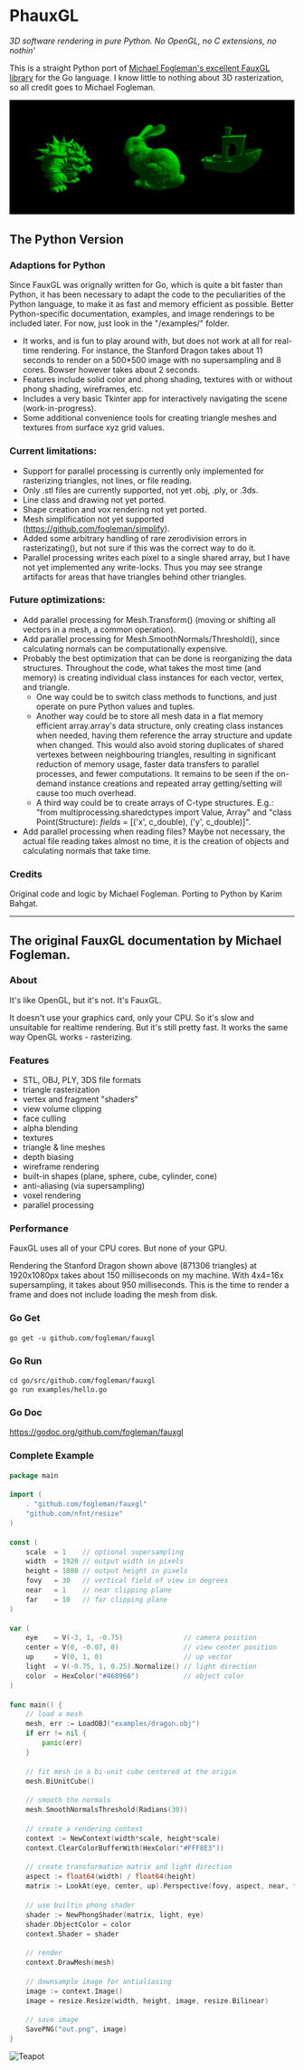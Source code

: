 # PhauxGL

*3D software rendering in pure Python. No OpenGL, no C extensions, no nothin'*

This is a straight Python port of [Michael Fogleman's excellent FauxGL library](https://github.com/fogleman/fauxgl) for the Go language. 
I know little to nothing about 3D rasterization, so all credit goes to Michael Fogleman. 

![3D Rendering of Multiple Objects](/examples/multi.png)

## The Python Version

### Adaptions for Python

Since FauxGL was orignally written for Go, which is quite a bit faster than Python, it has been necessary to adapt the
code to the peculiarities of the Python language, to make it as fast and memory efficient as possible. 
Better Python-specific documentation, examples, and image renderings to be included later. For now, just look in the "/examples/" folder. 

- It works, and is fun to play around with, but does not work at all for real-time rendering. 
  For instance, the Stanford Dragon takes about 11 seconds to render on a 500*500 image with no supersampling and 8 cores. Bowser however takes about 2 seconds. 
- Features include solid color and phong shading, textures with or without phong shading, wireframes, etc. 
- Includes a very basic Tkinter app for interactively navigating the scene (work-in-progress). 
- Some additional convenience tools for creating triangle meshes and textures from surface xyz grid values. 

### Current limitations:

- Support for parallel processing is currently only implemented for rasterizing triangles, not lines, or file reading. 
- Only .stl files are currently supported, not yet .obj, .ply, or .3ds. 
- Line class and drawing not yet ported. 
- Shape creation and vox rendering not yet ported. 
- Mesh simplification not yet supported (https://github.com/fogleman/simplify). 
- Added some arbitrary handling of rare zerodivision errors in rasterizating(), but not sure if this was the correct way to do it. 
- Parallel processing writes each pixel to a single shared array, but I have not yet implemented any write-locks. Thus you may see 
  strange artifacts for areas that have triangles behind other triangles. 

### Future optimizations:

- Add parallel processing for Mesh.Transform() (moving or shifting all vectors in a mesh, a common operation). 
- Add parallel processing for Mesh.SmoothNormals/Threshold(), since calculating normals can be computationally expensive. 
- Probably the best optimization that can be done is reorganizing the data structures. Throughout the code, 
  what takes the most time (and memory) is creating individual class instances for each vector, vertex, and triangle.
  - One way could be to switch class methods to functions, and just operate on pure Python values and tuples. 
  - Another way could be to store all mesh data in a flat memory efficient array.array's data structure, 
    only creating class instances when needed, having them reference the array structure and update when changed.
	This would also avoid storing duplicates of shared vertexes between neighbouring triangles, resulting in significant reduction of memory
    usage, faster data transfers to parallel processes, and fewer computations. 
    It remains to be seen if the on-demand instance creations and repeated array getting/setting will cause too much overhead. 
  - A third way could be to create arrays of C-type structures. E.g.: "from multiprocessing.sharedctypes import Value, Array"
    and "class Point(Structure): _fields_ = [('x', c_double), ('y', c_double)]". 
- Add parallel processing when reading files? Maybe not necessary, the actual file reading takes almost no time, it is the creation of objects and 
  calculating normals that take time. 
  
### Credits
  
Original code and logic by Michael Fogleman.
Porting to Python by Karim Bahgat.  

__________________________________________________________

## The original FauxGL documentation by Michael Fogleman.

### About

It's like OpenGL, but it's not. It's FauxGL.

It doesn't use your graphics card, only your CPU. So it's slow and unsuitable for realtime rendering. But it's still pretty fast. It works the same way OpenGL works - rasterizing.

### Features

- STL, OBJ, PLY, 3DS file formats
- triangle rasterization
- vertex and fragment "shaders"
- view volume clipping
- face culling
- alpha blending
- textures
- triangle & line meshes
- depth biasing
- wireframe rendering
- built-in shapes (plane, sphere, cube, cylinder, cone)
- anti-aliasing (via supersampling)
- voxel rendering
- parallel processing

### Performance

FauxGL uses all of your CPU cores. But none of your GPU.

Rendering the Stanford Dragon shown above (871306 triangles) at 1920x1080px takes about 150 milliseconds on my machine. With 4x4=16x supersampling, it takes about 950 milliseconds. This is the time to render a frame and does not include loading the mesh from disk.

### Go Get

    go get -u github.com/fogleman/fauxgl

### Go Run

    cd go/src/github.com/fogleman/fauxgl
    go run examples/hello.go

### Go Doc

https://godoc.org/github.com/fogleman/fauxgl

### Complete Example

```go
package main

import (
	. "github.com/fogleman/fauxgl"
	"github.com/nfnt/resize"
)

const (
	scale  = 1    // optional supersampling
	width  = 1920 // output width in pixels
	height = 1080 // output height in pixels
	fovy   = 30   // vertical field of view in degrees
	near   = 1    // near clipping plane
	far    = 10   // far clipping plane
)

var (
	eye    = V(-3, 1, -0.75)               // camera position
	center = V(0, -0.07, 0)                // view center position
	up     = V(0, 1, 0)                    // up vector
	light  = V(-0.75, 1, 0.25).Normalize() // light direction
	color  = HexColor("#468966")           // object color
)

func main() {
	// load a mesh
	mesh, err := LoadOBJ("examples/dragon.obj")
	if err != nil {
		panic(err)
	}

	// fit mesh in a bi-unit cube centered at the origin
	mesh.BiUnitCube()

	// smooth the normals
	mesh.SmoothNormalsThreshold(Radians(30))

	// create a rendering context
	context := NewContext(width*scale, height*scale)
	context.ClearColorBufferWith(HexColor("#FFF8E3"))

	// create transformation matrix and light direction
	aspect := float64(width) / float64(height)
	matrix := LookAt(eye, center, up).Perspective(fovy, aspect, near, far)

	// use builtin phong shader
	shader := NewPhongShader(matrix, light, eye)
	shader.ObjectColor = color
	context.Shader = shader

	// render
	context.DrawMesh(mesh)

	// downsample image for antialiasing
	image := context.Image()
	image = resize.Resize(width, height, image, resize.Bilinear)

	// save image
	SavePNG("out.png", image)
}
```

![Teapot](http://i.imgur.com/DaqbkLR.png)
